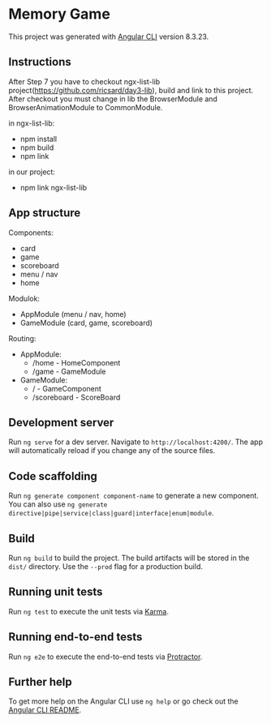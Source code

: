 # Memory Game

This project was generated with [Angular CLI](https://github.com/angular/angular-cli) version 8.3.23.

## Instructions
After Step 7 you have to checkout ngx-list-lib project(https://github.com/ricsard/day3-lib), build and link to this project.
After checkout you must change in lib the BrowserModule and BrowserAnimationModule to CommonModule.

in ngx-list-lib:
  -  npm install
  -  npm build 
  -  npm link

in our project:
  -  npm link ngx-list-lib

## App structure
Components:
  - card
  - game
  - scoreboard
  - menu / nav
  - home

Modulok:
  - AppModule (menu / nav, home)
  - GameModule (card, game, scoreboard)
  
Routing:
  - AppModule:
  	- /home - HomeComponent
    - /game - GameModule
  - GameModule:
  	- / - GameComponent
    - /scoreboard - ScoreBoard

## Development server

Run `ng serve` for a dev server. Navigate to `http://localhost:4200/`. The app will automatically reload if you change any of the source files.

## Code scaffolding

Run `ng generate component component-name` to generate a new component. You can also use `ng generate directive|pipe|service|class|guard|interface|enum|module`.

## Build

Run `ng build` to build the project. The build artifacts will be stored in the `dist/` directory. Use the `--prod` flag for a production build.

## Running unit tests

Run `ng test` to execute the unit tests via [Karma](https://karma-runner.github.io).

## Running end-to-end tests

Run `ng e2e` to execute the end-to-end tests via [Protractor](http://www.protractortest.org/).

## Further help

To get more help on the Angular CLI use `ng help` or go check out the [Angular CLI README](https://github.com/angular/angular-cli/blob/master/README.md).
